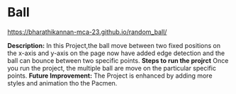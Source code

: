 # Ball

https://bharathikannan-mca-23.github.io/random_ball/

**Description:**
  In this Project,the ball move between two fixed positions on the x-axis and y-axis on the page now have added edge detection and the ball can bounce between two specific points.
  **Steps to run the projrct**
    Once you run the project, the multiple ball are move on the particular specific points.
**Future Improvement:** 
  The Project is enhanced by adding more styles and animation tho the Pacmen.
